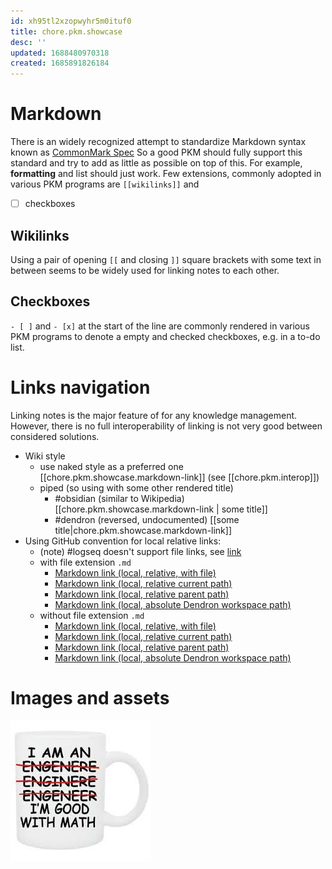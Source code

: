 ```yaml
---
id: xh95tl2xzopwyhr5m0ituf0
title: chore.pkm.showcase
desc: ''
updated: 1688480970318
created: 1685891826184
---
```



# Markdown
  
There is an widely recognized attempt to standardize Markdown syntax
known as [CommonMark Spec](https://spec.commonmark.org/) So a good PKM
should fully support this standard and try to add as little as
possible on top of this. For example, __formatting__ and list should
just work. Few extensions, commonly adopted in various PKM programs are 
`[[wikilinks]]` and 
- [ ] checkboxes

## Wikilinks

Using a pair of opening  `[[` and closing `]]` square brackets with
some text in between seems to be widely used for linking notes to each
other.

## Checkboxes

`- [ ]` and `- [x]` at the start of the line are commonly rendered in
various PKM programs to denote a empty and checked checkboxes, e.g. in a to-do
list.


# Links navigation

Linking notes is the major feature of for  any knowledge management. However, there is no full interoperability of linking is not very good between considered solutions.

- Wiki style
    - use naked style as a preferred one 
            [[chore.pkm.showcase.markdown-link]]
            (see [[chore.pkm.interop]])
    - piped (so using with some other rendered title)
        - #obsidian (similar to Wikipedia) 
            [[chore.pkm.showcase.markdown-link | some title]]
        - #dendron (reversed, undocumented)
            [[some title|chore.pkm.showcase.markdown-link]]
- Using GitHub convention for local relative links:
    - (note) #logseq doesn't support file links, see [link](https://github.com/logseq/logseq/discussions/8003)
    - with file extension `.md`
        - [Markdown link (local, relative, with file)](chore.pkm.showcase.markdown-link.md)
        - [Markdown link (local, relative current path)](./chore.pkm.showcase.markdown-link.md)
        - [Markdown link (local, relative parent path)](../notes/chore.pkm.showcase.markdown-link.md)
        - [Markdown link (local, absolute Dendron workspace path)](/chore.pkm.showcase.markdown-link.md)
    - without file extension `.md`
        - [Markdown link (local, relative, with file)](chore.pkm.showcase.markdown-link)
        - [Markdown link (local, relative current path)](./chore.pkm.showcase.markdown-link)
        - [Markdown link (local, relative parent path)](../notes/chore.pkm.showcase.markdown-link)
        - [Markdown link (local, absolute Dendron workspace path)](/chore.pkm.showcase.markdown-link)


# Images and assets
  
 ![sdf.jpg](assets/sdf_1685951313419_0.jpg)
